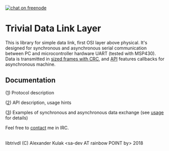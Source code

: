 [![chat on freenode](https://img.shields.io/badge/chat-on%20freenode-brightgreen.svg)](https://webchat.freenode.net/?channels=%23libtrivdl)

# Trivial Data Link Layer

This is library for simple data link, first OSI layer above physical.
It's designed for synchronous and asynchronous serial communication between PC
and microcontroller hardware UART (tested with MSP430).
Data is transmitted in [sized frames with CRC](doc/protocol.md),
and [API](doc/usage.md) features callbacks for asynchronous machine.

## Documentation

([1](doc/protocol.md)) Protocol description

([2](doc/usage.md)) API description, usage hints

([3](examples/)) Examples of synchronous and asynchronous data exchange 
(see [usage](doc/usage.md) for details)  

Feel free to [contact](https://webchat.freenode.net/?channels=%23libtrivdl) me in IRC.  
   
   
libtrivdl (C) Alexander Kulak &lt;sa-dev AT rainbow POINT by&gt; 2018

